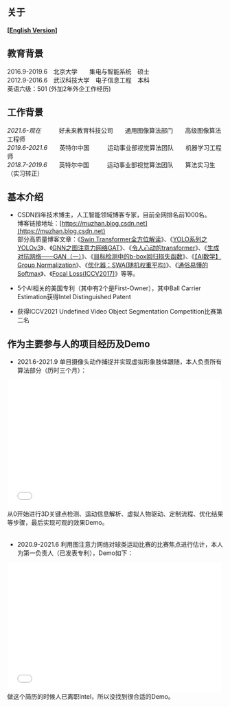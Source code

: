 ## 关于

#### [[English Version\]](./)

## 教育背景
2016.9-2019.6&emsp;北京大学&emsp;&emsp;集电与智能系统&emsp;硕士<br>
2012.9-2016.6&emsp;武汉科技大学&emsp;电子信息工程&emsp;本科<br>
英语六级：501 (外加2年外企工作经历)

## 工作背景
*2021.6-现在*&emsp;&emsp;&emsp;好未来教育科技公司&emsp;&emsp;通用图像算法部门&emsp;&emsp;高级图像算法工程师<br>
*2019.6-2021.6*&emsp;&emsp;英特尔中国&emsp;&emsp;&emsp;运动事业部视觉算法团队&emsp;&emsp;机器学习工程师<br>
*2018.7-2019.6*&emsp;&emsp;英特尔中国&emsp;&emsp;&emsp;运动事业部视觉算法团队&emsp;&emsp;算法实习生（实习转正）

## 基本介绍
- CSDN四年技术博主，人工智能领域博客专家，目前全网排名前1000名。<br>
博客链接地址：[https://muzhan.blog.csdn.net](https://muzhan.blog.csdn.net)<br>
部分高质量博客文章：《[Swin Transformer全方位解读](https://blog.csdn.net/leviopku/article/details/120826980)》、《[YOLO系列之YOLOv3](https://blog.csdn.net/leviopku/article/details/82660381)》、《[GNN之图注意力网络GAT](https://zhuanlan.zhihu.com/p/112938037)》、《[令人心动的transformer](https://blog.csdn.net/leviopku/article/details/115614056)》、《[生成对抗网络——GAN（一）](https://blog.csdn.net/leviopku/article/details/81292192)》、《[目标检测中的b-box回归损失函数](https://blog.csdn.net/leviopku/article/details/114655338)》、《[【AI数学】Group Normalization](https://blog.csdn.net/leviopku/article/details/83213123)》、《[优化器：SWA(随机权重平均)](https://blog.csdn.net/leviopku/article/details/84037946)》、《[通俗易懂的Softmax](https://blog.csdn.net/leviopku/article/details/101542568)》、《[Focal Loss(ICCV2017)](https://blog.csdn.net/leviopku/article/details/89816408)》等等。<br>

- 5个AI相关的美国专利（其中有2个是First-Owner），其中Ball Carrier Estimation获得Intel Distinguished Patent

- 获得ICCV2021 Undefined Video Object Segmentation Competition比赛第二名

## 作为主要参与人的项目经历及Demo
- 2021.6-2021.9 单目摄像头动作捕捉并实现虚拟形象肢体跟随，本人负责所有算法部分（历时三个月）：
<iframe height=300 width=500 src="//player.bilibili.com/player.html?aid=720653249&bvid=BV1WQ4y1z7bp&cid=414574687&page=1" scrolling="no" border="10" frameborder="no" framespacing="0" allowfullscreen="true"> </iframe>
<br>从0开始进行3D关键点检测、运动信息解析、虚拟人物驱动、定制流程、优化结果等步骤，最后实现可观的效果Demo。<br><br>

- 2020.9-2021.6 利用图注意力网络对球类运动比赛的比赛焦点进行估计，本人为第一负责人（已发表专利），Demo如下：
<iframe height=300 width=500 src="//player.bilibili.com/player.html?aid=378508007&bvid=BV1Sf4y1c7KM&cid=424336466&page=1" scrolling="no" border="0" frameborder="no" framespacing="0" allowfullscreen="true"> </iframe><br>
做这个简历的时候人已离职Intel，所以没找到很合适的Demo。




